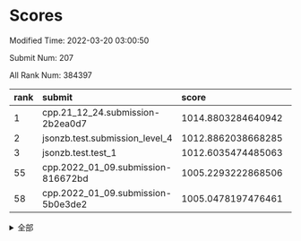 # Scores

Modified Time: 2022-03-20 03:00:50

Submit Num: 207

All Rank Num: 384397

| rank |               submit               |       score        |       sigma        | pk_num |
| :--- | :--------------------------------- | :----------------- | :----------------- | :----- |
| 1    | cpp.21_12_24.submission-2b2ea0d7   | 1014.8803284640942 | 0.8226913824176654 | 7427   |
| 2    | jsonzb.test.submission_level_4     | 1012.8862038668285 | 0.800318225652018  | 7432   |
| 3    | jsonzb.test.test_1                 | 1012.6035474485063 | 0.7836131651805317 | 7429   |
| 55   | cpp.2022_01_09.submission-816672bd | 1005.2293222868506 | 0.7212142278921891 | 7431   |
| 58   | cpp.2022_01_09.submission-5b0e3de2 | 1005.0478197476461 | 0.7351609343687754 | 7431   |


<details>
<summary>全部</summary>

| rank |                 submit                 |       score        |       sigma        | pk_num |
| :--- | :------------------------------------- | :----------------- | :----------------- | :----- |
| 1    | cpp.21_12_24.submission-2b2ea0d7       | 1014.8803284640942 | 0.8226913824176654 | 7427   |
| 2    | jsonzb.test.submission_level_4         | 1012.8862038668285 | 0.800318225652018  | 7432   |
| 3    | jsonzb.test.test_1                     | 1012.6035474485063 | 0.7836131651805317 | 7429   |
| 4    | gobigger.level_3.submission_level_3_40 | 1011.0508921588636 | 0.7767259217252276 | 7429   |
| 5    | gobigger.level_3.submission_level_3_15 | 1011.0231183363746 | 0.7714773781210825 | 7432   |
| 6    | gobigger.level_3.submission_level_3_14 | 1010.9124502282265 | 0.7885560274947443 | 7428   |
| 7    | gobigger.level_3.submission_level_3_46 | 1010.7298898396222 | 0.7671961759926529 | 7425   |
| 8    | gobigger.level_3.submission_level_3_18 | 1010.6453863622602 | 0.7503757327151606 | 7428   |
| 9    | gobigger.level_3.submission_level_3_44 | 1010.5932521889735 | 0.7703784686944887 | 7428   |
| 10   | gobigger.level_3.submission_level_3_20 | 1010.485433803027  | 0.7574087066105589 | 7430   |
| 11   | gobigger.level_3.submission_level_3_6  | 1010.4649792063485 | 0.780813437591663  | 7428   |
| 12   | gobigger.level_3.submission_level_3_3  | 1010.4514222909689 | 0.7533059327186483 | 7431   |
| 13   | gobigger.level_3.submission_level_3_1  | 1010.3525474328572 | 0.7490381181638524 | 7428   |
| 14   | gobigger.level_3.submission_level_3_0  | 1010.3238604301758 | 0.7312292114510354 | 7431   |
| 15   | gobigger.level_3.submission_level_3_5  | 1010.320129236801  | 0.7649832682201221 | 7432   |
| 16   | gobigger.level_3.submission_level_3_27 | 1010.2934852097342 | 0.7733505606798448 | 7429   |
| 17   | gobigger.level_3.submission_level_3_12 | 1010.280235708668  | 0.7461951397468833 | 7425   |
| 18   | gobigger.level_3.submission_level_3_45 | 1010.1742118685165 | 0.7498833589514168 | 7430   |
| 19   | gobigger.level_3.submission_level_3_43 | 1010.1517575630478 | 0.7634972060060836 | 7426   |
| 20   | gobigger.level_3.submission_level_3_28 | 1010.1200352537452 | 0.7895600014288437 | 7430   |
| 21   | gobigger.level_3.submission_level_3_21 | 1010.1127553849718 | 0.7511959783044516 | 7429   |
| 22   | gobigger.level_3.submission_level_3_30 | 1010.058154964277  | 0.7650518142319128 | 7430   |
| 23   | gobigger.level_3.submission_level_3_49 | 1010.0415600841754 | 0.7892881267195488 | 7428   |
| 24   | gobigger.level_3.submission_level_3_47 | 1010.0009478412841 | 0.7731745277223325 | 7432   |
| 25   | gobigger.level_3.submission_level_3_38 | 1009.9932179746993 | 0.7347730556978138 | 7432   |
| 26   | gobigger.level_3.submission_level_3_32 | 1009.9852029737882 | 0.7449619836492193 | 7431   |
| 27   | gobigger.level_3.submission_level_3_16 | 1009.9596710387649 | 0.7547515697488445 | 7433   |
| 28   | gobigger.level_3.submission_level_3_29 | 1009.9337435931801 | 0.7403207967786267 | 7426   |
| 29   | gobigger.level_3.submission_level_3_10 | 1009.8951908650806 | 0.7702762371325783 | 7427   |
| 30   | gobigger.level_3.submission_level_3_9  | 1009.8419011228435 | 0.7528038610262798 | 7425   |
| 31   | gobigger.level_3.submission_level_3_24 | 1009.8203889858994 | 0.7571788117687115 | 7429   |
| 32   | gobigger.level_3.submission_level_3_33 | 1009.6978702374636 | 0.7403328384331567 | 7429   |
| 33   | gobigger.level_3.submission_level_3_37 | 1009.6332292136331 | 0.7538205788767224 | 7423   |
| 34   | gobigger.level_3.submission_level_3_13 | 1009.5738979235489 | 0.7577095530437009 | 7430   |
| 35   | gobigger.level_3.submission_level_3_36 | 1009.5567866444469 | 0.762702128547366  | 7426   |
| 36   | gobigger.level_3.submission_level_3_25 | 1009.5394793939704 | 0.76554567405262   | 7428   |
| 37   | gobigger.level_3.submission_level_3_22 | 1009.4928609642944 | 0.7290272549278942 | 7426   |
| 38   | gobigger.level_3.submission_level_3_26 | 1009.4294869945953 | 0.7503970175120162 | 7419   |
| 39   | gobigger.level_3.submission_level_3_41 | 1009.4239573611833 | 0.7398031217034872 | 7428   |
| 40   | gobigger.level_3.submission_level_3_31 | 1009.3858814114111 | 0.7450833119070048 | 7419   |
| 41   | gobigger.level_3.submission_level_3_19 | 1009.3551694131354 | 0.7380528361281508 | 7435   |
| 42   | gobigger.level_3.submission_level_3_35 | 1009.2971021496879 | 0.7332478642654757 | 7430   |
| 43   | gobigger.level_3.submission_level_3_8  | 1009.2829099173343 | 0.7460407792101327 | 7432   |
| 44   | gobigger.level_3.submission_level_3_4  | 1009.2689930276488 | 0.7415737541138355 | 7430   |
| 45   | gobigger.level_3.submission_level_3_34 | 1009.1873480197673 | 0.7607494381165304 | 7429   |
| 46   | gobigger.level_3.submission_level_3_2  | 1008.9707609824867 | 0.7487603408991421 | 7433   |
| 47   | gobigger.level_3.submission_level_3_17 | 1008.859786904293  | 0.7739144473558727 | 7433   |
| 48   | gobigger.level_3.submission_level_3_42 | 1008.8419461938765 | 0.7461726063812922 | 7427   |
| 49   | gobigger.level_3.submission_level_3_39 | 1008.7502886361544 | 0.7354989725579938 | 7430   |
| 50   | gobigger.level_3.submission_level_3_11 | 1008.7099386244466 | 0.7505415997224729 | 7431   |
| 51   | gobigger.level_3.submission_level_3_7  | 1008.6529889203998 | 0.7475477313928605 | 7427   |
| 52   | gobigger.level_3.submission_level_3_23 | 1008.4476517774806 | 0.7417907490461824 | 7431   |
| 53   | gobigger.level_3.submission_level_3_48 | 1008.1225560410558 | 0.739408297790044  | 7421   |
| 54   | gobigger.level_1.submission_level_1_38 | 1005.3120686650487 | 0.7137260351669016 | 7430   |
| 55   | cpp.2022_01_09.submission-816672bd     | 1005.2293222868506 | 0.7212142278921891 | 7431   |
| 56   | gobigger.level_1.submission_level_1_25 | 1005.1735854184003 | 0.7221128736984551 | 7425   |
| 57   | gobigger.level_1.submission_level_1_23 | 1005.0590784925081 | 0.7299648326136264 | 7430   |
| 58   | cpp.2022_01_09.submission-5b0e3de2     | 1005.0478197476461 | 0.7351609343687754 | 7431   |
| 59   | gobigger.level_1.submission_level_1_46 | 1005.0349669728629 | 0.7360891713366453 | 7427   |
| 60   | gobigger.level_1.submission_level_1_14 | 1004.7802308111482 | 0.7304158735749111 | 7428   |
| 61   | gobigger.level_1.submission_level_1_13 | 1004.7562643543071 | 0.7121602250225786 | 7431   |
| 62   | gobigger.level_1.submission_level_1_32 | 1004.7115200461958 | 0.713064462433402  | 7426   |
| 63   | gobigger.level_1.submission_level_1_5  | 1004.3380009275863 | 0.7216524025581675 | 7429   |
| 64   | gobigger.level_1.submission_level_1_3  | 1004.255940313831  | 0.7304837035487114 | 7428   |
| 65   | gobigger.level_1.submission_level_1_43 | 1004.2160716489816 | 0.7053617246076153 | 7429   |
| 66   | gobigger.level_1.submission_level_1_30 | 1004.1898225124777 | 0.7210952653731763 | 7431   |
| 67   | gobigger.level_1.submission_level_1_36 | 1004.185719400906  | 0.7059611460192595 | 7427   |
| 68   | gobigger.level_1.submission_level_1_35 | 1004.0800367544399 | 0.7080937754359031 | 7421   |
| 69   | gobigger.level_1.submission_level_1_39 | 1003.9982376376093 | 0.7317210150918447 | 7428   |
| 70   | gobigger.level_1.submission_level_1_48 | 1003.9814503678002 | 0.7095730426163144 | 7429   |
| 71   | gobigger.level_1.submission_level_1_29 | 1003.959956272834  | 0.7308667878636372 | 7427   |
| 72   | gobigger.level_1.submission_level_1_1  | 1003.920986253425  | 0.7067412752710203 | 7419   |
| 73   | gobigger.level_1.submission_level_1_33 | 1003.7557820182002 | 0.7104879036759045 | 7427   |
| 74   | gobigger.level_1.submission_level_1_7  | 1003.6720698519507 | 0.7181925511774722 | 7437   |
| 75   | gobigger.level_1.submission_level_1_22 | 1003.6528807209435 | 0.7059088396830184 | 7424   |
| 76   | gobigger.level_1.submission_level_1_49 | 1003.6254470034729 | 0.7101680419674028 | 7431   |
| 77   | gobigger.level_1.submission_level_1_19 | 1003.6193517591158 | 0.7144818680447358 | 7429   |
| 78   | gobigger.level_1.submission_level_1_40 | 1003.5679751702681 | 0.7109074246403744 | 7425   |
| 79   | gobigger.level_1.submission_level_1_15 | 1003.5503750576778 | 0.7143530866688556 | 7429   |
| 80   | gobigger.level_1.submission_level_1_41 | 1003.5239110323146 | 0.7320965326496763 | 7423   |
| 81   | gobigger.level_1.submission_level_1_16 | 1003.4755067148291 | 0.7128736101033236 | 7434   |
| 82   | gobigger.level_1.submission_level_1_42 | 1003.468541646978  | 0.7230895500256853 | 7428   |
| 83   | gobigger.level_1.submission_level_1_27 | 1003.414140706941  | 0.7264784692108645 | 7428   |
| 84   | gobigger.level_1.submission_level_1_0  | 1003.3993993345699 | 0.7121523701867153 | 7423   |
| 85   | gobigger.level_1.submission_level_1_10 | 1003.398800988602  | 0.7179522966158796 | 7430   |
| 86   | gobigger.level_1.submission_level_1_11 | 1003.3570842131303 | 0.7140548009169025 | 7426   |
| 87   | gobigger.level_1.submission_level_1_45 | 1003.3517462082651 | 0.7121745609741982 | 7432   |
| 88   | gobigger.level_1.submission_level_1_21 | 1003.35142610992   | 0.7127461534004905 | 7423   |
| 89   | gobigger.level_1.submission_level_1_6  | 1003.337523866474  | 0.7159712891899721 | 7427   |
| 90   | gobigger.level_1.submission_level_1_8  | 1003.2581600955433 | 0.7152621642099337 | 7431   |
| 91   | gobigger.level_1.submission_level_1_37 | 1003.1614002107987 | 0.7144357523505427 | 7423   |
| 92   | gobigger.level_1.submission_level_1_20 | 1003.0638969826955 | 0.7028864304653201 | 7433   |
| 93   | gobigger.level_1.submission_level_1_18 | 1002.9784569232842 | 0.7261288778400582 | 7424   |
| 94   | gobigger.level_1.submission_level_1_28 | 1002.6877433832809 | 0.7066065662679293 | 7431   |
| 95   | gobigger.level_1.submission_level_1_44 | 1002.6765481946074 | 0.7137722501645475 | 7435   |
| 96   | gobigger.level_1.submission_level_1_4  | 1002.5403091426126 | 0.7250560201409167 | 7424   |
| 97   | gobigger.level_1.submission_level_1_2  | 1002.3501815065846 | 0.7046360075073971 | 7426   |
| 98   | gobigger.level_1.submission_level_1_34 | 1002.2956601937743 | 0.7053941492400582 | 7424   |
| 99   | gobigger.level_1.submission_level_1_31 | 1002.1734125742457 | 0.7151249520774628 | 7430   |
| 100  | gobigger.level_1.submission_level_1_17 | 1001.9837091070943 | 0.7146666371870435 | 7428   |
| 101  | gobigger.level_1.submission_level_1_24 | 1001.9693903307965 | 0.7158894066025713 | 7429   |
| 102  | gobigger.level_1.submission_level_1_47 | 1001.944853883346  | 0.7065310033981989 | 7427   |
| 103  | gobigger.level_1.submission_level_1_12 | 1001.6645329920129 | 0.7048156178112294 | 7426   |
| 104  | gobigger.level_1.submission_level_1_9  | 1001.3373951476827 | 0.7189009265800488 | 7431   |
| 105  | gobigger.level_1.submission_level_1_26 | 1000.7465656339959 | 0.705623940258212  | 7426   |
| 106  | gobigger.random.submission_random_46   | 997.625463801019   | 0.7104380525559177 | 7428   |
| 107  | gobigger.random.submission_random_36   | 997.0044829217287  | 0.7245935564979777 | 7429   |
| 108  | gobigger.random.submission_random_9    | 996.9086562089609  | 0.7058543181680776 | 7426   |
| 109  | gobigger.random.submission_random_22   | 996.7890810377686  | 0.6909103687140665 | 7425   |
| 110  | gobigger.random.submission_random_6    | 996.7763979226128  | 0.7139989848354215 | 7428   |
| 111  | gobigger.random.submission_random_28   | 996.6875159993783  | 0.7020475423860209 | 7427   |
| 112  | gobigger.random.submission_random_8    | 996.6389714758286  | 0.7120918027346177 | 7420   |
| 113  | gobigger.random.submission_random_13   | 996.6222372052231  | 0.7158858408600653 | 7427   |
| 114  | gobigger.random.submission_random_45   | 996.5914350938862  | 0.7099886497443861 | 7428   |
| 115  | gobigger.random.submission_random_16   | 996.5651485728199  | 0.7138196693521828 | 7427   |
| 116  | gobigger.random.submission_random_32   | 996.5556749533225  | 0.7101539195816391 | 7429   |
| 117  | gobigger.random.submission_random_37   | 996.5303024669819  | 0.7070602207801164 | 7428   |
| 118  | gobigger.random.submission_random_12   | 996.4368483831139  | 0.7061441469147515 | 7430   |
| 119  | gobigger.random.submission_random_17   | 996.416630285352   | 0.7102935020497408 | 7429   |
| 120  | gobigger.random.submission_random_21   | 996.3845496041289  | 0.7063832152872581 | 7434   |
| 121  | gobigger.random.submission_random_47   | 996.3460177070453  | 0.7187485813967099 | 7429   |
| 122  | gobigger.random.submission_random_20   | 996.3341040167343  | 0.7070842793984459 | 7428   |
| 123  | gobigger.random.submission_random_23   | 996.3248573794592  | 0.7223053227012333 | 7427   |
| 124  | gobigger.random.submission_random_3    | 996.280511950025   | 0.7103239567913711 | 7429   |
| 125  | gobigger.random.submission_random_38   | 996.2627047974715  | 0.7246472691177288 | 7423   |
| 126  | gobigger.random.submission_random_35   | 996.2282104731752  | 0.7224995881191818 | 7427   |
| 127  | gobigger.random.submission_random_27   | 996.1957442214532  | 0.7138464852755404 | 7427   |
| 128  | gobigger.random.submission_random_19   | 996.1473404611822  | 0.7148716058337158 | 7429   |
| 129  | gobigger.random.submission_random_11   | 996.1316625444429  | 0.707759522707953  | 7429   |
| 130  | gobigger.random.submission_random_48   | 996.0773775406832  | 0.7096528379620767 | 7429   |
| 131  | gobigger.random.submission_random_2    | 996.0280156637127  | 0.7134848034769428 | 7427   |
| 132  | gobigger.random.submission_random_7    | 996.0208665902169  | 0.7030583682991021 | 7429   |
| 133  | gobigger.random.submission_random_29   | 995.8114472352026  | 0.7167557334746418 | 7425   |
| 134  | gobigger.random.submission_random_43   | 995.7894983631579  | 0.7081057254744665 | 7426   |
| 135  | gobigger.random.submission_random_25   | 995.7386705297631  | 0.7092032461936709 | 7430   |
| 136  | gobigger.random.submission_random_42   | 995.7282435627216  | 0.730560964158093  | 7427   |
| 137  | gobigger.random.submission_random_41   | 995.721676361273   | 0.7094419496469883 | 7427   |
| 138  | gobigger.random.submission_random_49   | 995.6275096128306  | 0.7091198371578782 | 7427   |
| 139  | gobigger.random.submission_random_26   | 995.6110860618187  | 0.7097640451617511 | 7431   |
| 140  | gobigger.random.submission_random_5    | 995.5829525329829  | 0.7219233287078376 | 7430   |
| 141  | gobigger.random.submission_random_18   | 995.5822933129899  | 0.7116642751211143 | 7431   |
| 142  | gobigger.random.submission_random_1    | 995.5585158659916  | 0.7089342019843708 | 7424   |
| 143  | gobigger.random.submission_random_31   | 995.4876847037017  | 0.7098213596523533 | 7429   |
| 144  | gobigger.random.submission_random_39   | 995.4780305021255  | 0.7277998734461312 | 7430   |
| 145  | gobigger.random.submission_random_34   | 995.474792185873   | 0.7069945459463355 | 7426   |
| 146  | gobigger.random.submission_random_4    | 995.4321290234058  | 0.7082013125526863 | 7430   |
| 147  | gobigger.random.submission_random_24   | 995.3958675926938  | 0.7200276635885229 | 7425   |
| 148  | gobigger.random.submission_random_15   | 995.3874052245538  | 0.7163386632903435 | 7426   |
| 149  | gobigger.random.submission_random_44   | 995.3801250222648  | 0.724465643377759  | 7428   |
| 150  | gobigger.random.submission_random_0    | 995.3674947751589  | 0.7046492379839117 | 7427   |
| 151  | gobigger.random.submission_random_40   | 995.1775855323156  | 0.7123916869896579 | 7426   |
| 152  | gobigger.random.submission_random_30   | 995.1254529144808  | 0.7229062660648538 | 7430   |
| 153  | gobigger.random.submission_random_33   | 995.0344441007352  | 0.7311286593450534 | 7433   |
| 154  | gobigger.random.submission_random_10   | 994.7057298250635  | 0.7173319956211447 | 7425   |
| 155  | gobigger.random.submission_random_14   | 994.1869088337617  | 0.7156042994627093 | 7430   |
| 156  | gobigger.level_2.submission_level_2_48 | 994.0261562463382  | 0.7373238023129576 | 7423   |
| 157  | gobigger.level_2.submission_level_2_30 | 993.9819342744454  | 0.7300086830902374 | 7427   |
| 158  | gobigger.level_2.submission_level_2_18 | 993.4638128777111  | 0.7426495363353978 | 7429   |
| 159  | gobigger.level_2.submission_level_2_37 | 993.3965675744954  | 0.749438150998467  | 7423   |
| 160  | gobigger.level_2.submission_level_2_1  | 993.2112546472663  | 0.72235934215088   | 7432   |
| 161  | gobigger.level_2.submission_level_2_26 | 993.0770913880743  | 0.743560909190402  | 7431   |
| 162  | gobigger.level_2.submission_level_2_13 | 993.0737459778827  | 0.7384558050562738 | 7425   |
| 163  | gobigger.level_2.submission_level_2_5  | 993.0729359750246  | 0.7540847669659578 | 7425   |
| 164  | gobigger.level_2.submission_level_2_23 | 992.8701605040469  | 0.7240409292338567 | 7428   |
| 165  | gobigger.level_2.submission_level_2_10 | 992.8655990271056  | 0.7433538139322915 | 7432   |
| 166  | gobigger.level_2.submission_level_2_22 | 992.7583842165529  | 0.7613221341040884 | 7428   |
| 167  | gobigger.level_2.submission_level_2_39 | 992.7414498988799  | 0.7555474141956735 | 7425   |
| 168  | gobigger.level_2.submission_level_2_28 | 992.6999372012035  | 0.7448237819426384 | 7428   |
| 169  | gobigger.level_2.submission_level_2_45 | 992.5848564018341  | 0.7298057472358614 | 7427   |
| 170  | gobigger.level_2.submission_level_2_4  | 992.5758609434267  | 0.7506199363815633 | 7428   |
| 171  | gobigger.level_2.submission_level_2_8  | 992.5491174640686  | 0.7397725920269941 | 7426   |
| 172  | gobigger.level_2.submission_level_2_42 | 992.3101137785751  | 0.7404437451653342 | 7428   |
| 173  | gobigger.level_2.submission_level_2_40 | 992.2773109329537  | 0.7374286014409078 | 7432   |
| 174  | gobigger.level_2.submission_level_2_38 | 992.2295044329593  | 0.7486410499097177 | 7428   |
| 175  | gobigger.level_2.submission_level_2_20 | 992.211838773891   | 0.7500436348144988 | 7432   |
| 176  | gobigger.level_2.submission_level_2_11 | 992.2017459232643  | 0.7467049133808422 | 7428   |
| 177  | gobigger.level_2.submission_level_2_2  | 992.1519648140101  | 0.7589760538255611 | 7427   |
| 178  | gobigger.level_2.submission_level_2_19 | 992.1287564588644  | 0.7463332842890704 | 7425   |
| 179  | gobigger.level_2.submission_level_2_46 | 992.0549143547464  | 0.7555115220438331 | 7428   |
| 180  | gobigger.level_2.submission_level_2_49 | 992.0503192274391  | 0.7495479839046815 | 7431   |
| 181  | gobigger.level_2.submission_level_2_34 | 992.0398246618936  | 0.7440849311439527 | 7430   |
| 182  | gobigger.level_2.submission_level_2_29 | 991.9740760795141  | 0.7505074749937584 | 7426   |
| 183  | gobigger.level_2.submission_level_2_21 | 991.8710852303263  | 0.7399943110119411 | 7424   |
| 184  | gobigger.level_2.submission_level_2_43 | 991.8438313846898  | 0.7292846739916226 | 7426   |
| 185  | gobigger.level_2.submission_level_2_9  | 991.8230028661482  | 0.7446641023829477 | 7429   |
| 186  | gobigger.level_2.submission_level_2_16 | 991.7608993334787  | 0.769441445077095  | 7429   |
| 187  | gobigger.level_2.submission_level_2_6  | 991.7156570263427  | 0.7493379658085352 | 7426   |
| 188  | gobigger.level_2.submission_level_2_15 | 991.6820077280803  | 0.7879069398069559 | 7426   |
| 189  | gobigger.level_2.submission_level_2_31 | 991.6623132680483  | 0.7310945744749452 | 7427   |
| 190  | gobigger.level_2.submission_level_2_44 | 991.6574926623099  | 0.7645852566415939 | 7428   |
| 191  | gobigger.level_2.submission_level_2_33 | 991.6002014036056  | 0.7570597237104696 | 7430   |
| 192  | gobigger.level_2.submission_level_2_14 | 991.488155293326   | 0.7500779170128297 | 7431   |
| 193  | gobigger.level_2.submission_level_2_24 | 991.390808650943   | 0.7796296635922086 | 7427   |
| 194  | gobigger.level_2.submission_level_2_17 | 991.3768707170484  | 0.772045776159627  | 7431   |
| 195  | gobigger.level_2.submission_level_2_35 | 991.3655459133213  | 0.764174072144032  | 7428   |
| 196  | gobigger.level_2.submission_level_2_32 | 991.306726217648   | 0.7663836497765193 | 7427   |
| 197  | gobigger.level_2.submission_level_2_41 | 991.2283166038616  | 0.7463890330350119 | 7424   |
| 198  | gobigger.level_2.submission_level_2_0  | 991.1371154194794  | 0.7519746424255299 | 7422   |
| 199  | gobigger.level_2.submission_level_2_36 | 991.1212923676651  | 0.7553954696099793 | 7428   |
| 200  | gobigger.level_2.submission_level_2_7  | 991.1148646975719  | 0.7629563635226053 | 7427   |
| 201  | gobigger.level_2.submission_level_2_47 | 991.1107380822983  | 0.7504089942174521 | 7428   |
| 202  | gobigger.level_2.submission_level_2_3  | 991.0817681954445  | 0.768234159995005  | 7427   |
| 203  | gobigger.level_2.submission_level_2_27 | 991.0742257737355  | 0.7737536025428389 | 7431   |
| 204  | gobigger.level_2.submission_level_2_25 | 990.8726581214904  | 0.7833097195273824 | 7428   |
| 205  | gobigger.level_2.submission_level_2_12 | 990.7349015722251  | 0.7593173125671854 | 7424   |
| 206  | gobigger.none.submission_none_0        | 976.8097627062303  | 1.3971247713904669 | 7428   |
| 207  | gobigger.none.submission_none_1        | 974.7567960889407  | 1.6252612855820436 | 7424   |

</details>